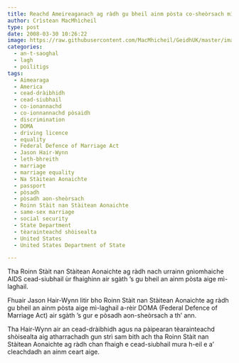 ```yaml
---
title: Reachd Ameireaganach ag ràdh gu bheil ainm pòsta co-sheòrsach mì-laghail
author: Crìstean MacMhìcheil
type: post
date: 2008-03-30 10:26:22
image: https://raw.githubusercontent.com/MacMhicheil/GeidhUK/master/images/2008-03-30-reachd-ameireaganach-ag-radh-gu-bheil-ainm-posta-co-sheorsach-mi-laghail.jpg
categories:
  - an-t-saoghal
  - lagh
  - poilitigs
tags:
  - Aimearaga
  - America
  - cead-dràibhidh
  - cead-siubhail
  - co-ionannachd
  - co-ionnannachd pòsaidh
  - discrimination
  - DOMA
  - driving licence
  - equality
  - Federal Defence of Marriage Act
  - Jason Hair-Wynn
  - leth-bhreith
  - marriage
  - marriage equality
  - Na Stàitean Aonaichte
  - passport
  - pòsadh
  - pòsadh aon-sheòrsach
  - Roinn Stàit nan Stàitean Aonaichte
  - same-sex marriage
  - social security
  - State Department
  - tèarainteachd shòisealta
  - United States
  - United States Department of State

---
```

Tha Roinn Stàit nan Stàitean Aonaichte ag ràdh nach urrainn gnìomhaiche AIDS cead-siubhail ùr fhaighinn air sgàth ’s gu bheil an ainm pòsta aige mì-laghail.

<!--more-->

Fhuair Jason Hair-Wynn litir bho Roinn Stàit nan Stàitean Aonaichte ag ràdh gu bheil an ainm pòsta aige mì-laghail a-rèir DOMA (Federal Defence of Marriage Act) air sgàth ’s gur e pòsadh aon-sheòrsach a th’ ann.

Tha Hair-Wynn air an cead-dràibhidh agus na pàipearan tèarainteachd shòisealta aig atharrachadh gun strì sam bith ach tha Roinn Stàit nan Stàitean Aonaichte ag ràdh chan fhaigh e cead-siubhail mura h-eil e a’ cleachdadh an ainm ceart aige.
